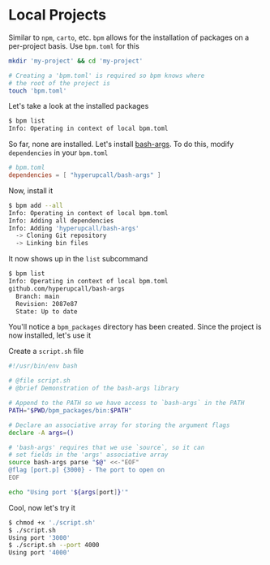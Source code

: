 # Local Projects

Similar to `npm`, `carto`, etc. `bpm` allows for the installation of packages on a per-project basis. Use `bpm.toml` for this

```sh
mkdir 'my-project' && cd 'my-project'

# Creating a 'bpm.toml' is required so bpm knows where
# the root of the project is
touch 'bpm.toml'
```

Let's take a look at the installed packages

```sh
$ bpm list
Info: Operating in context of local bpm.toml
```

So far, none are installed. Let's install [bash-args](https://github.com/hyperupcall/bash-args). To do this, modify `dependencies` in your `bpm.toml`

```toml
# bpm.toml
dependencies = [ "hyperupcall/bash-args" ]
```

Now, install it

```sh
$ bpm add --all
Info: Operating in context of local bpm.toml
Info: Adding all dependencies
Info: Adding 'hyperupcall/bash-args'
  -> Cloning Git repository
  -> Linking bin files
```

It now shows up in the `list` subcommand

```sh
$ bpm list
Info: Operating in context of local bpm.toml
github.com/hyperupcall/bash-args
  Branch: main
  Revision: 2087e87
  State: Up to date
```

You'll notice a `bpm_packages` directory has been created. Since the project is now installed, let's use it

Create a `script.sh` file

```sh
#!/usr/bin/env bash

# @file script.sh
# @brief Demonstration of the bash-args library

# Append to the PATH so we have access to `bash-args` in the PATH
PATH="$PWD/bpm_packages/bin:$PATH"

# Declare an associative array for storing the argument flags
declare -A args=()

# 'bash-args' requires that we use `source`, so it can
# set fields in the 'args' associative array
source bash-args parse "$@" <<-"EOF"
@flag [port.p] {3000} - The port to open on
EOF

echo "Using port '${args[port]}'"
```

Cool, now let's try it

```sh
$ chmod +x './script.sh'
$ ./script.sh
Using port '3000'
$ ./script.sh --port 4000
Using port '4000'
```
